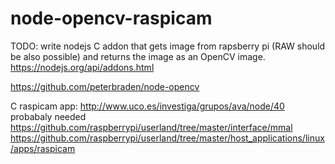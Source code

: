 # node-opencv-raspicam

TODO: write nodejs C addon that gets image from rapsberry pi (RAW should be also possible) and returns the image as an OpenCV image.
https://nodejs.org/api/addons.html

https://github.com/peterbraden/node-opencv

C raspicam app:
http://www.uco.es/investiga/grupos/ava/node/40
probabaly needed
https://github.com/raspberrypi/userland/tree/master/interface/mmal
https://github.com/raspberrypi/userland/tree/master/host_applications/linux/apps/raspicam
